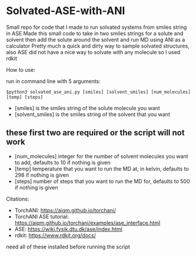 # Solvated-ASE-with-ANI
Small repo for code that I made to run solvated systems from smiles string in ASE
Made this small code to take in two smiles strings for a solute and solvent then add the solute around the solvent and run MD using ANI as a calculator
Pretty much a quick and dirty way to sample solvated structures, also ASE did not have a nice way to solvate with any molecule so I used rdkit

How to use:

run in command line with 5 arguments:
```
$python3 solvated_ase_ani.py [smiles] [solvent_smiles] [num_molecules] [temp] [steps]
```
- [smiles] is the smiles string of the solute molecule you want
- [solvent_smiles] is the smiles string of the solvent that you want 
## these first two are required or the script will not work ##
- [num_molecules] integer for the number of solvent molecules you want to add, defaults to 10 if nothing is given
- [temp] temperature that you want to run the MD at, in kelvin, defaults to 298 if nothing is given
- [steps] number of steps that you want to run the MD for, defaults to 500 if nothing is given

Citations:
* TorchANI: https://aiqm.github.io/torchani/
* TorchANI ASE tutorial: https://aiqm.github.io/torchani/examples/ase_interface.html
* ASE: https://wiki.fysik.dtu.dk/ase/index.html
* rdkit: https://www.rdkit.org/docs/ 

need all of these installed before running the script
